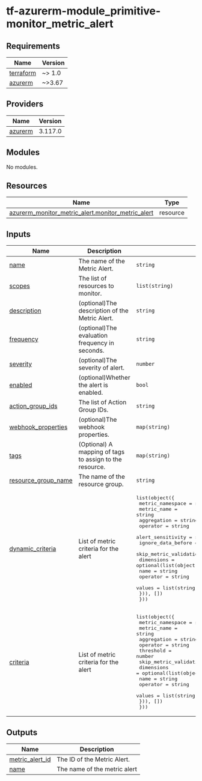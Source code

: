 # tf-azurerm-module_primitive-monitor_metric_alert
<!-- BEGINNING OF PRE-COMMIT-TERRAFORM DOCS HOOK -->
## Requirements

| Name | Version |
|------|---------|
| <a name="requirement_terraform"></a> [terraform](#requirement\_terraform) | ~> 1.0 |
| <a name="requirement_azurerm"></a> [azurerm](#requirement\_azurerm) | ~>3.67 |

## Providers

| Name | Version |
|------|---------|
| <a name="provider_azurerm"></a> [azurerm](#provider\_azurerm) | 3.117.0 |

## Modules

No modules.

## Resources

| Name | Type |
|------|------|
| [azurerm_monitor_metric_alert.monitor_metric_alert](https://registry.terraform.io/providers/hashicorp/azurerm/latest/docs/resources/monitor_metric_alert) | resource |

## Inputs

| Name | Description | Type | Default | Required |
|------|-------------|------|---------|:--------:|
| <a name="input_name"></a> [name](#input\_name) | The name of the Metric Alert. | `string` | n/a | yes |
| <a name="input_scopes"></a> [scopes](#input\_scopes) | The list of resources to monitor. | `list(string)` | n/a | yes |
| <a name="input_description"></a> [description](#input\_description) | (optional)The description of the Metric Alert. | `string` | n/a | yes |
| <a name="input_frequency"></a> [frequency](#input\_frequency) | (optional)The evaluation frequency in seconds. | `string` | n/a | yes |
| <a name="input_severity"></a> [severity](#input\_severity) | (optional)The severity of alert. | `number` | n/a | yes |
| <a name="input_enabled"></a> [enabled](#input\_enabled) | (optional)Whether the alert is enabled. | `bool` | n/a | yes |
| <a name="input_action_group_ids"></a> [action\_group\_ids](#input\_action\_group\_ids) | The list of Action Group IDs. | `string` | n/a | yes |
| <a name="input_webhook_properties"></a> [webhook\_properties](#input\_webhook\_properties) | (optional)The webhook properties. | `map(string)` | n/a | yes |
| <a name="input_tags"></a> [tags](#input\_tags) | (Optional) A mapping of tags to assign to the resource. | `map(string)` | `{}` | no |
| <a name="input_resource_group_name"></a> [resource\_group\_name](#input\_resource\_group\_name) | The name of the resource group. | `string` | n/a | yes |
| <a name="input_dynamic_criteria"></a> [dynamic\_criteria](#input\_dynamic\_criteria) | List of metric criteria for the alert | <pre>list(object({<br>    metric_namespace       = string<br>    metric_name            = string<br>    aggregation            = string<br>    operator               = string<br>    alert_sensitivity      = string<br>    ignore_data_before     = string<br>    skip_metric_validation = optional(bool, false)<br>    dimensions = optional(list(object({<br>      name     = string<br>      operator = string<br>      values   = list(string)<br>    })), [])<br>  }))</pre> | n/a | yes |
| <a name="input_criteria"></a> [criteria](#input\_criteria) | List of metric criteria for the alert | <pre>list(object({<br>    metric_namespace       = string<br>    metric_name            = string<br>    aggregation            = string<br>    operator               = string<br>    threshold              = number<br>    skip_metric_validation = optional(bool, false)<br>    dimensions = optional(list(object({<br>      name     = string<br>      operator = string<br>      values   = list(string)<br>    })), [])<br>  }))</pre> | n/a | yes |

## Outputs

| Name | Description |
|------|-------------|
| <a name="output_metric_alert_id"></a> [metric\_alert\_id](#output\_metric\_alert\_id) | The ID of the Metric Alert. |
| <a name="output_name"></a> [name](#output\_name) | The name of the metric alert |
<!-- END OF PRE-COMMIT-TERRAFORM DOCS HOOK -->
